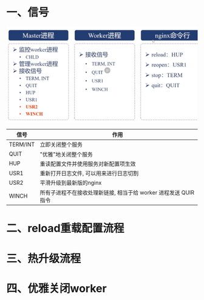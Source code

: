





 # 一、信号
![nginx 信号](../../img/nginx/nginx信号/NGINX信号.png)


| 信号       | 作用        |
|----------|-----------|
| TERM/INT | 立即关闭整个服务  |
| QUIT     | "优雅"地关闭整个服务 | 
| HUP      | 重读配置文件并使用服务对新配置项生效 |
| USR1 | 重新打开日志文件, 可以用来进行日志切割 | 
| USR2 | 平滑升级到最新版的nginx | 
| WINCH | 所有子进程不在接收处理新链接, 相当于给 worker 进程发送 QUIR 指令 | 


# 二、reload重载配置流程


# 三、热升级流程


# 四、优雅关闭worker




